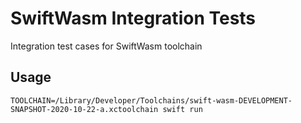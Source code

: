 # SwiftWasm Integration Tests

Integration test cases for SwiftWasm toolchain

## Usage

```
TOOLCHAIN=/Library/Developer/Toolchains/swift-wasm-DEVELOPMENT-SNAPSHOT-2020-10-22-a.xctoolchain swift run
```

